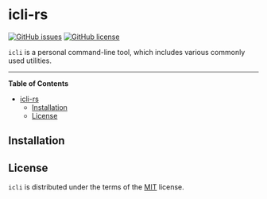 # icli-rs

[![GitHub issues](https://img.shields.io/github/issues/druagoon/icli-rs)](https://github.com/druagoon/icli-rs/issues)
[![GitHub license](https://img.shields.io/github/license/druagoon/icli-rs)](https://github.com/druagoon/icli-rs/blob/master/LICENSE)

`icli` is a personal command-line tool, which includes various commonly used utilities.

-----

**Table of Contents**

- [icli-rs](#icli-rs)
  - [Installation](#installation)
  - [License](#license)

## Installation

## License

`icli` is distributed under the terms of the [MIT](https://spdx.org/licenses/MIT.html) license.
